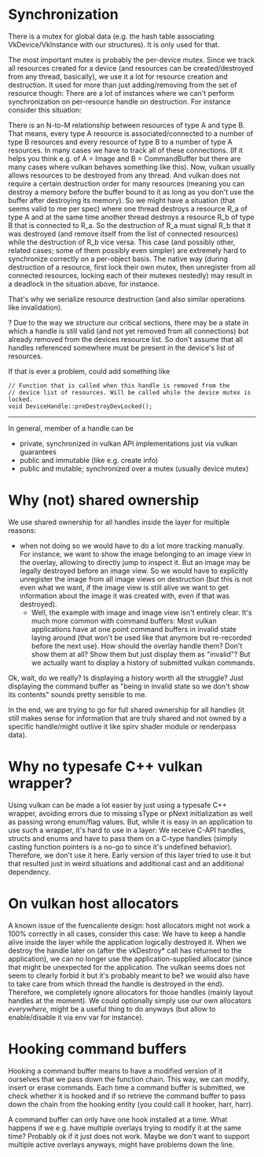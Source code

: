Synchronization
================

There is a mutex for global data (e.g. the hash table associating
VkDevice/VkInstance with our structures). It is only used for that.

The most important mutex is probably the per-device mutex. Since we track
all resources created for a device (and resources can be created/destroyed from
any thread, basically), we use it a lot for resource creation and destruction.
It used for more than just adding/removing from the set of resource though:
There are a lot of instances where we can't perform synchronization on
per-resource handle on destruction. For instance consider this situation:

There is an N-to-M relationship between resources of type A and type B.
That means, every type A resource is associated/connected to a number of type B
resources and every resource of type B to a number of type A resources.
In many cases we have to track all of these connections.
(If it helps you think e.g. of A = Image and B = CommandBuffer but
there are many cases where vulkan behaves something like this).
Now, vulkan usually allows resources to be destroyed from any thread.
And vulkan does not require a certain destruction order for many resources
(meaning you can destroy a memory before the buffer bound to it as long
as you don't use the buffer after destroying its memory).
So we might have a situation (that seems valid to me per spec) where
one thread destroys a resource R_a of type A and at the same time another
thread destroys a resource R_b of type B that is connected to R_a.
So the destruction of R_a must signal R_b that it was destroyed (and remove
itself from the list of connected resources) while the destruction of
R_b vice versa. This case (and possibly other, related cases; some of them
possibly even simpler) are extremely hard to synchronize correctly on a 
per-object basis. The native way (during destruction of a resource, first
lock their own mutex, then unregister from all connected resources, locking
each of their mutexes nestedly) may result in a deadlock in the situation
above, for instance.

That's why we serialize resource destruction (and also similar
operations like invalidation).


?
Due to the way we structure our critical sections, there may be a state in
which a handle is still valid (and not yet removed from all connections)
but already removed from the devices resource list. So don't assume that
all handles referenced somewhere must be present in the device's list
of resources.

If that is ever a problem, could add something like 
```
// Function that is called when this handle is removed from the
// device list of resources. Will be called while the device mutex is locked.
void DeviceHandle::preDestroyDevLocked();
```

---

In general, member of a handle can be
- private, synchronized in vulkan API implementations just via vulkan
  guarantees
- public and immutable (like e.g. create info)
- public and mutable; synchronized over a mutex (usually device mutex)

Why (not) shared ownership
==========================

We use shared ownership for all handles inside the layer for multiple reasons:
- when not doing so we would have to do a lot more tracking manually.
  For instance, we want to show the image belonging to an image view in
  the overlay, allowing to directly jump to inspect it. But an image may
  be legally destroyed before an image view. So we would have to explicitly
  unregister the image from all image views on destruction (but this is
  not even what we want, if the image view is still alive we want to get
  information about the image it was created with, even if that was destroyed).
  	- Well, the example with image and image view isn't entirely clear. It's
	  much more common with command buffers: Most vulkan applications have
	  at one point command buffers in invalid state laying around (that won't
	  be used like that anymore but re-recorded before the next use). How
	  should the overlay handle them? Don't show them at all? Show them but
	  just display them as "invalid"? But we actually want to display a history
	  of submitted vulkan commands.

Ok, wait, do we really? Is displaying a history worth all the struggle?
Just displaying the command buffer as "being in invalid state so we don't
show its contents" sounds pretty sensible to me.

In the end, we are trying to go for full shared ownership for all handles
(it still makes sense for information that are truly shared and not owned
by a specific handle/might outlive it like spirv shader module or renderpass
data).

Why no typesafe C++ vulkan wrapper?
===================================

Using vulkan can be made a lot easier by just using a typesafe C++ wrapper,
avoiding errors due to missing sType or pNext initialization as well as
passing wrong enum/flag values. But, while it is easy in an application
to use such a wrapper, it's hard to use in a layer: We receive C-API
handles, structs and enums and have to pass them on a C-type handles
(simply casting function pointers is a no-go to since it's undefined behavior).
Therefore, we don't use it here.
Early version of this layer tried to use it but that resulted just in
weird situations and additional cast and an additional dependency.

# On vulkan host allocators

A known issue of the fuencaliente design: host allocators might not
work a 100% correctly in all cases, consider this case:
We have to keep a handle alive inside the layer while the application
logically destroyed it. When we destroy the handle later on (after
the vkDestroy* call has returned to the application), we can no longer
use the application-supplied allocator (since that might be
unexpected for the application. The vulkan seems does not seem to
clearly forbid it but it's probably meant to be? we would also have
to take care from which thread the handle is destroyed in the end).
Therefore, we completely ignore allocators for those handles (mainly layout
handles at the moment).
We could optionally simply use our own allocators *everywhere*, might
be a useful thing to do anyways (but allow to enable/disable it via env var for
instance).

# Hooking command buffers

Hooking a command buffer means to have a modified version of it ourselves
that we pass down the function chain. This way, we can modify, insert
or erase commands. Each time a command buffer is submitted, we check whether
it is hooked and if so retrieve the command buffer to pass down the chain
from the hooking entity (you could call it hooker, harr, harr).

A command buffer can only have one hook installed at a time.
What happens if we e.g. have multiple overlays trying to modify it at
the same time? Probably ok if it just does not work. Maybe we don't want
to support multiple active overlays anyways, might have problems down the line.
